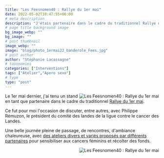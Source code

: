 ```yaml
---
title: "Les Feesnomen40 : Rallye du 1er mai"
date: 2022-05-02T10:47:55+06:00
# meta description
description: "J'étais partenaire dans le cadre du traditionnel Rallye du 1er mai de l'association Les Feesnomen40."
# page title background image
bg_image_webp: ""
bg_image: ""
# post thumbnail
image_webp: ""
image: "blog/photo_1ermai22_banderole_Fees.jpg"
# post author
author: "Stéphanie Lacassagne"
# taxonomies
categories: ["Interventions"]
tags: ["Atelier","Apero sexo"]
# type
type: "post"
---
```


<img src="blog/photo-1ermai22-banderole-fees.jpg" class="img-fluid" alt="Les Feesnomen40 : Rallye du 1er mai" style="float:right;" data-aos="fade-up" loading="lazy" decoding="async">

Le 1er mai dernier, j'ai tenu un stand en tant que partenaire dans le cadre du traditionnel [Rallye du 1er mai](https://www.lesfeesnomen40.com/les-rallyes).

Ce fut pour moi l'occasion de discuter, entre autres, avec Philippe Rémuzon, le président du comité des landes de la ligue contre le cancer des Landes.

Une belle journée pleine de passage, de rencontres, d'ambiance chaleureuse, avec [des ateliers divers et variés proposés par différents partenaires](https://www.lesfeesnomen40.com/c%C3%B4t%C3%A9-psy) pour sensibiliser aux cancers féminins et récolter des fonds. 

<img src="blog/photo-1ermai22-stand-ligue-cancer.jpg" class="img-fluid" alt="Les Feesnomen40 : Rallye du 1er mai" style="float:right;" data-aos="fade-up" loading="lazy" decoding="async">
